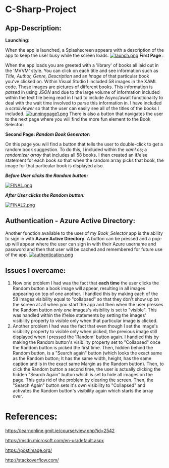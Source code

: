 # C-Sharp-Project

## App-Description:
__Launching__:

When the app is launched, a Splashscreen appears with a description of the app to keep the user busy while the screen loads.
[![launch.png](https://s17.postimg.org/x020cj5v3/launch.png)](https://postimg.org/image/3xnq9pjl7/)
__First Page__ :

When the app loads you are greeted with a 'library' of books all laid out in the 'MVVM' style. You can click on each title and see information such as *Title, Author, Genre, Description* and an *Image* of that particular book you've clicked on.
Within Visual Studio I included 58 images in the XAML code. These images are pictures of different books.
This information is *parsed* in using *JSON* and due to the large volume of information included within the text file being read in I had to include Async/await functionality to deal with the wait time involved to parse this information in.
I have included a *scrollviewer* so that the user can easily see all of the titles of the books I included.
[![runningpage1.png](https://s15.postimg.org/53fbpk35n/runningpage1.png)](https://postimg.org/image/tjxhk13w7/)
There is also a button that navigates the user to the next page where you will find the more fun element to the Book Selector:

__Second Page: *Random Book Generator:*__

On this page you will find a button that tells the user to double-click to get a random book suggestion. To do this, I included within the *xaml.cs*; a *randomizer array* that includes all 58 books. I then created an if/else statement for each book so that when the random array picks that book, the image for that particular book is displayed also.

*__Before User clicks the Random button:__*

[![FINAL.png](https://s12.postimg.org/ns6n8sqot/FINAL.png)](https://postimg.org/image/v85wulee1/)

*__After User clicks the Random button:__*

[![FINAL2.png](https://s16.postimg.org/5jshq3qr9/FINAL2.png)](https://postimg.org/image/ca8yzjdwx/)

## Authentication - Azure Active Directory:

Another function available to the user of my *Book_Selector* app is the ability to sign in with __Azure Active Directory__.
A button can be pressed and a pop-up will appear where the user can sign in with their Azure username and password and then that user will be cached and remembered for future use of the app.
[![authentication.png](https://s13.postimg.org/mm1n2i9p3/authentication.png)](https://postimg.org/image/vttvj7gr7/)


## Issues I overcame:

1. Now one problem I had was the fact that __each time__ the user clicks the Random button a book image will appear, resulting in all images appearing on top of one another. I handled this by making each of the 58 images visibility equal to "collapsed" so that they don't show up on the screen at all when you start the app and then when the user presses the Random button *only one* images's visibility is set to "visible".  This was handled within the if/else statements by setting the images' visibility property to visible only when that particular image is clicked.
2. Another problem I had was the fact that even though I set the image's visibility property to visible only when picked, the previous image still displayed when I pressed the 'Random' button again. I handled this by making the Random button's visibility property set to "Collapsed" once the Random button is picked the first time. Then, hidden behind the Random button, is a "Search again" button (which looks the exact same as the Random button; It has the same width, height, has the same caption and is in the exact same Margin as the Random button). Then, to click the Random button a second time, the user is actually clicking the hidden "Search Again" button which is set to hide all images on the page. This gets rid of the problem by clearing the screen. Then, the "Search Again" button sets it's own visibility to "Collapsed" and activates the Random button's visibility again which starts the array over. 

# References:
https://learnonline.gmit.ie/course/view.php?id=2542

https://msdn.microsoft.com/en-us/default.aspx

https://postimage.org/

http://stackoverflow.com/
